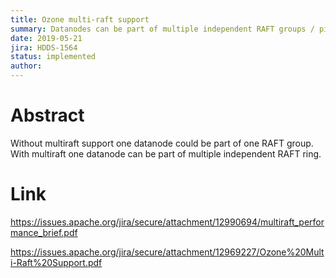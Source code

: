 ```yaml
---
title: Ozone multi-raft support 
summary: Datanodes can be part of multiple independent RAFT groups / pipelines
date: 2019-05-21
jira: HDDS-1564
status: implemented
author:  
---
```

<!--
  Licensed under the Apache License, Version 2.0 (the "License");
  you may not use this file except in compliance with the License.
  You may obtain a copy of the License at

   http://www.apache.org/licenses/LICENSE-2.0

  Unless required by applicable law or agreed to in writing, software
  distributed under the License is distributed on an "AS IS" BASIS,
  WITHOUT WARRANTIES OR CONDITIONS OF ANY KIND, either express or implied.
  See the License for the specific language governing permissions and
  limitations under the License. See accompanying LICENSE file.
-->

# Abstract

 Without multiraft support one datanode could be part of one RAFT group. With multiraft one datanode can be part of multiple independent RAFT ring.
  
# Link

 https://issues.apache.org/jira/secure/attachment/12990694/multiraft_performance_brief.pdf

 https://issues.apache.org/jira/secure/attachment/12969227/Ozone%20Multi-Raft%20Support.pdf